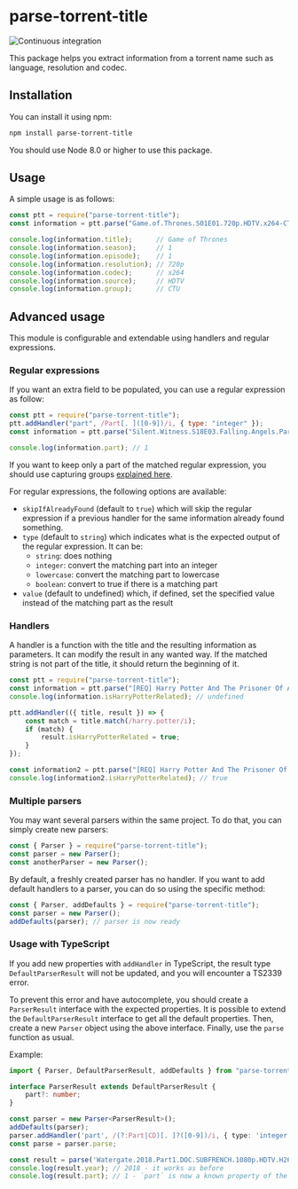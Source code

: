 # parse-torrent-title

![Continuous integration](https://github.com/clement-escolano/parse-torrent-title/workflows/Continuous%20integration/badge.svg)

This package helps you extract information from a torrent name such as language, resolution and codec.

## Installation

You can install it using npm:
```bash
npm install parse-torrent-title
```
You should use Node 8.0 or higher to use this package.

## Usage

A simple usage is as follows:
```javascript
const ptt = require("parse-torrent-title");
const information = ptt.parse("Game.of.Thrones.S01E01.720p.HDTV.x264-CTU");

console.log(information.title);      // Game of Thrones
console.log(information.season);     // 1
console.log(information.episode);    // 1
console.log(information.resolution); // 720p
console.log(information.codec);      // x264
console.log(information.source);     // HDTV
console.log(information.group);      // CTU
```

## Advanced usage

This module is configurable and extendable using handlers and regular expressions.

### Regular expressions

If you want an extra field to be populated, you can use a regular expression as follow:

```javascript
const ptt = require("parse-torrent-title");
ptt.addHandler("part", /Part[. ]([0-9])/i, { type: "integer" });
const information = ptt.parse("Silent.Witness.S18E03.Falling.Angels.Part.1.720p.HDTV.x264-FTP");

console.log(information.part); // 1
```

If you want to keep only a part of the matched regular expression, you should use capturing groups
[explained here](https://developer.mozilla.org/en-US/docs/Web/JavaScript/Reference/Global_Objects/RegExp).

For regular expressions, the following options are available:

* `skipIfAlreadyFound` (default to `true`) which will skip the regular expression if a previous handler for the same
information already found something.
* `type` (default to `string`) which indicates what is the expected output of the regular expression.
It can be:
  * `string`: does nothing
  * `integer`: convert the matching part into an integer
  * `lowercase`: convert the matching part to lowercase
  * `boolean`: convert to true if there is a matching part
* `value` (default to undefined) which, if defined, set the specified value instead of the matching part as the result

### Handlers

A handler is a function with the title and the resulting information as parameters.
It can modify the result in any wanted way.
If the matched string is not part of the title, it should return the beginning of it.

```javascript
const ptt = require("parse-torrent-title");
const information = ptt.parse("[REQ] Harry Potter And The Prisoner Of Azkaban 2004 1080p BluRay DTS x264-hV");
console.log(information.isHarryPotterRelated); // undefined

ptt.addHandler(({ title, result }) => {
    const match = title.match(/harry.potter/i);
    if (match) {
        result.isHarryPotterRelated = true;
    }
});

const information2 = ptt.parse("[REQ] Harry Potter And The Prisoner Of Azkaban 2004 1080p BluRay DTS x264-hV");
console.log(information2.isHarryPotterRelated); // true
```

### Multiple parsers

You may want several parsers within the same project.
To do that, you can simply create new parsers:
```javascript
const { Parser } = require("parse-torrent-title");
const parser = new Parser();
const anotherParser = new Parser();
```

By default, a freshly created parser has no handler.
If you want to add default handlers to a parser, you can do so using the specific method:
```javascript
const { Parser, addDefaults } = require("parse-torrent-title");
const parser = new Parser();
addDefaults(parser); // parser is now ready
```

### Usage with TypeScript

If you add new properties with `addHandler` in TypeScript, the result type `DefaultParserResult` will not be updated,
and you will encounter a TS2339 error.

To prevent this error and have autocomplete,
you should create a `ParserResult` interface with the expected properties.
It is possible to extend the `DefaultParserResult` interface to get all the default properties.
Then, create a new `Parser` object using the above interface.
Finally, use the `parse` function as usual.

Example:

```ts
import { Parser, DefaultParserResult, addDefaults } from "parse-torrent-title";

interface ParserResult extends DefaultParserResult {
    part?: number;
}

const parser = new Parser<ParserResult>();
addDefaults(parser);
parser.addHandler('part', /(?:Part|CD)[. ]?([0-9])/i, { type: 'integer' })
const parse = parser.parse;

const result = parse('Watergate.2018.Part1.DOC.SUBFRENCH.1080p.HDTV.H264-ELEARNiNG');
console.log(result.year); // 2018 - it works as before
console.log(result.part); // 1 - `part` is now a known property of the `result` object
```
